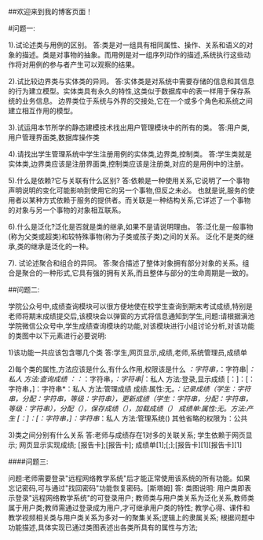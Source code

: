 ##欢迎来到我的博客页面！

#问题一:

1).试论述类与用例的区别。
答:类是对一组具有相同属性、操作、关系和语义的对象的描述。类是对事物的抽象。而用例是对一组序列动作的描述,系统执行这些动作将对用例的参与者产生可以观察的结果。

2).试比较边界类与实体类的异同。
答:实体类是对系统中需要存储的信息和其信息的行为建立模型。实体类具有永久的特性,这类似于数据库中的表一样用于保存系统的业务信息。
边界类位于系统与外界的交接处,它在一个或多个角色和系统之间建立相互作用的模型。

3).试运用本节所学的静态建模技术找出用户管理模块中的所有的类。
答:用户类,用户管理界面类,数据库操作类

4).请找出学生管理系统中学生注册用例的实体类,边界类,控制类。
答:学生类就是实体类,边界类应该是注册界面类,控制类应该是注册类,对应的是用例中的注册。

5).什么是依赖?它与关联有什么区别?
答:依赖是一种使用关系,它说明了一个事物声明说明的变化可能影响到使用它的另一个事物,但反之未必。
也就是说,服务的使用者以某种方式依赖于服务的提供者。而关联是一种结构关系,它详述了一个事物的对象与另一个事物的对象相互联系。

6).什么是泛化?泛化是否就是类的继承,如果不是请说明理由。
答:泛化是一般事物(称为父类或超类)和较特殊事物(称为子类或孩子类)之间的关系。
泛化不是类的继承,类的继承是泛化的一种。

7). 试论述聚合和组合的异同。
答:聚合描述了整体对象拥有部分对象的关系。组合是聚合的一种形式,它具有强的拥有关系,而且整体与部分的生命周期是一致的。


##问题二:

学院公众号中,成绩查询模块可以很方便地使在校学生查询到期末考试成绩,特别是老师将期末成绩提交后,该模块会以弹窗的方式将信息通知到学生,问题:请根据滇池学院微信公众号中,学生成绩查询模块的功能,对该模块进行小组讨论分析,对该功能的类图中以下元素进行必要说明:

1)该功能一共应该包含哪几个类
答:学生,网页显示,成绩,老师,系统管理员,成绩单

2)每个类的属性,方法应该是什么,有什么作用,权限该是什么
*：字符串，*：字符串|*：私人
方法:查询成绩
*：*：*：字符串，*：字符串|*：私人
方法:登录,显示成绩
[：]：[：字符串，]：字符串*：私人
方法:管理成绩
成绩:属性:无。*：记录成绩（学生：字符串，分配：字符串，等级：字符串），更新成绩（学生：字符串，分配：字符串，等级：字符串），分配（），保存成绩（），加载成绩（）
成绩单:属性:无。方法:产生
[：]：[：字符串，]：字符串*：私人
方法:管理系统()
其他省略的权限为：公共

3)类之间分别有什么关系
答:老师与成绩存在1对多的关联关系;
学生依赖于网页显示;
网页显示实现成绩;
[报告卡];[报告卡];
成绩单[1];[;];[报告卡][1][报告卡][1]


####问题三:

问题:老师需要登录"远程网络教学系统"后才能正常使用该系统的所有功能。如果忘记密码,可与通过"找回密码"功能恢复密码。[斯塔姆]
答:
类图说明: 用户类即表示登录"远程网络教学系统"的可登录用户;
教师类与用户类关系为泛化关系,教师类属于用户类;教师需通过登录成为用户,才可继承用户类的特性;
教学心得、课件和教学视频相关类与用户类关系为多对一的聚集关系;逻辑上的隶属关系;
根据问题中功能描述,具体实现已通过类图表述出各类所具有的属性与方法;
